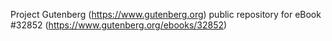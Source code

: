 Project Gutenberg (https://www.gutenberg.org) public repository for eBook #32852 (https://www.gutenberg.org/ebooks/32852)
